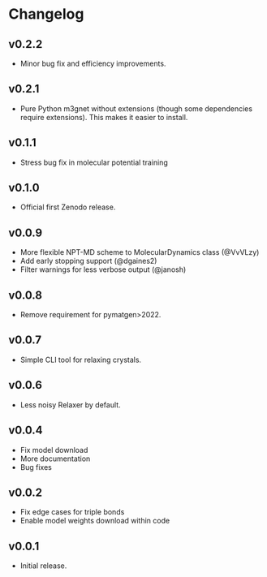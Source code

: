 # Changelog

## v0.2.2
- Minor bug fix and efficiency improvements.

## v0.2.1
- Pure Python m3gnet without extensions (though some dependencies require extensions).
  This makes it easier to install.

## v0.1.1
- Stress bug fix in molecular potential training

## v0.1.0
- Official first Zenodo release.

## v0.0.9
- More flexible NPT-MD scheme to MolecularDynamics class (@VvVLzy)
- Add early stopping support (@dgaines2)
- Filter warnings for less verbose output (@janosh)

## v0.0.8
- Remove requirement for pymatgen>2022.

## v0.0.7
- Simple CLI tool for relaxing crystals.

## v0.0.6

- Less noisy Relaxer by default.

## v0.0.4

- Fix model download
- More documentation
- Bug fixes

## v0.0.2

- Fix edge cases for triple bonds
- Enable model weights download within code

## v0.0.1

- Initial release.

